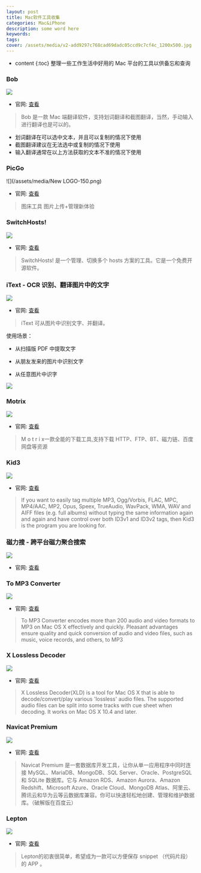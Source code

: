 ```yaml
---
layout: post
title: Mac软件工具收集
categories: Mac&iPhone
description: some word here
keywords: 
tags: 
cover: /assets/media/v2-add9297c768cad69dadc05ccd9c7cf4c_1200x500.jpg
---
```

* content
{:toc}
整理一些工作生活中好用的 Mac 平台的工具以供备忘和查询

### Bob

![](/assets/media/bob-log.png)

* 官网: [查看](https://github.com/ripperhe/Bob)

> Bob 是一款 Mac 端翻译软件，支持划词翻译和截图翻译，当然，手动输入进行翻译也是可以的。

* 划词翻译在可以选中文本，并且可以复制的情况下使用
* 截图翻译建议在无法选中或复制的情况下使用
* 输入翻译通常在以上方法获取的文本不准的情况下使用
 
### PicGo

![](/assets/media/New LOGO-150.png)

* 官网: [查看](https://github.com/Molunerfinn/PicGo)

> 图床工具 图片上传+管理新体验

### SwitchHosts!

![](/assets/media/logo_with_title.png)

* 官网: [查看](https://oldj.github.io/SwitchHosts/#cn)

> SwitchHosts! 是一个管理、切换多个 hosts 方案的工具。它是一个免费开源软件。

### iText - OCR 识别、翻译图片中的文字

![](/assets/media/230x0w.png)

* 官网: [查看](https://apps.apple.com/cn/app/itext-ocr-%E8%AF%86%E5%88%AB-%E7%BF%BB%E8%AF%91%E5%9B%BE%E7%89%87%E4%B8%AD%E7%9A%84%E6%96%87%E5%AD%97/id1314980676?mt=12)

> iText 可从图片中识别文字、并翻译。

使用场景：

- 从扫描版 PDF 中提取文字

- 从朋友发来的图片中识别文字

- 从任意图片中识字

![](/assets/media/626x0w.png)

### Motrix

![](/assets/media/app-icon.png)

* 官网: [查看](https://motrix.app/zh-CN/)

> M o t r i x一款全能的下载工具,支持下载 HTTP、FTP、BT、磁力链、百度网盘等资源

### Kid3

![](https://kid3.sourceforge.io/hi48-app-kid3.png)

* 官网: [查看](https://kid3.sourceforge.io)

> If you want to easily tag multiple MP3, Ogg/Vorbis, FLAC, MPC, MP4/AAC, MP2, Opus, Speex, TrueAudio, WavPack, WMA, WAV and AIFF files (e.g. full albums) without typing the same information again and again and have control over both ID3v1 and ID3v2 tags, then Kid3 is the program you are looking for.

### 磁力搜 - 跨平台磁力聚合搜索

![](/assets/media/app.gif)

* 官网: [查看](https://magnetw.app)

### To MP3 Converter

![](/assets/media/mp3_135x135.jpg)

* 官网: [查看](https://amvidia.com/to-mp3-converter)

> To MP3 Converter encodes more than 200 audio and video formats to MP3 on Mac OS X effectively and quickly. Pleasant advantages ensure quality and quick conversion of audio and video files, such as music, voice records, and others, to MP3

### X Lossless Decoder

![](/assets/media/xld256.png)

* 官网: [查看](https://tmkk.undo.jp/xld/index_e.html)

> X Lossless Decoder(XLD) is a tool for Mac OS X that is able to decode/convert/play various 'lossless' audio files. The supported audio files can be split into some tracks with cue sheet when decoding. It works on Mac OS X 10.4 and later.

### Navicat Premium

![](/assets/media/截屏2020-03-2011.04.34.png)

* 官网: [查看](https://www.navicat.com.cn/products/navicat-premium)

> Navicat Premium 是一套数据库开发工具，让你从单一应用程序中同时连接 MySQL、MariaDB、MongoDB、SQL Server、Oracle、PostgreSQL 和 SQLite 数据库。它与 Amazon RDS、Amazon Aurora、Amazon Redshift、Microsoft Azure、Oracle Cloud、MongoDB Atlas、阿里云、腾讯云和华为云等云数据库兼容。你可以快速轻松地创建、管理和维护数据库。（破解版在百度云）

### Lepton

![](/assets/media/lepton.png)

* 官网: [查看](http://hackjutsu.com/Lepton/)

> Lepton的初衷很简单，希望成为一款可以方便保存 snippet （代码片段）的 APP 。

